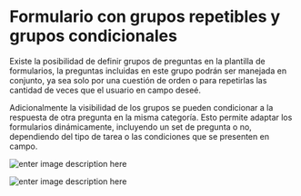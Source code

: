 
# Formulario con grupos repetibles y grupos condicionales

Existe la posibilidad de definir grupos de preguntas en la plantilla de formularios, la preguntas incluidas en este grupo podrán ser manejada en conjunto, ya sea solo por una cuestión de orden o para repetirlas las cantidad de veces que el usuario en campo deseé. 

Adicionalmente la visibilidad de los grupos se pueden condicionar a la respuesta de otra pregunta en la misma categoría. Esto permite adaptar los formularios dinámicamente, incluyendo un set de pregunta o no, dependiendo del tipo de tarea o las condiciones que se presenten en campo.

![enter image description here](https://lh3.googleusercontent.com/ve6fwW8-KiKY7gURHWClUHQfhpf-unx62eEbhnuQooIAaps22QDYOPZVcQrhGyK3aNXuzUQm1eI)

![enter image description here](https://lh3.googleusercontent.com/iHW4TnnQZsf-6HZYvSqV7NrFhkEJyY395-X6lXOR_GOBOmog9gcf1bOqE8XLL-Cpq7p1GSjy0cI)
<!--stackedit_data:
eyJoaXN0b3J5IjpbMTI4NDE2MjI4LC03NzE0ODIyMzZdfQ==
-->